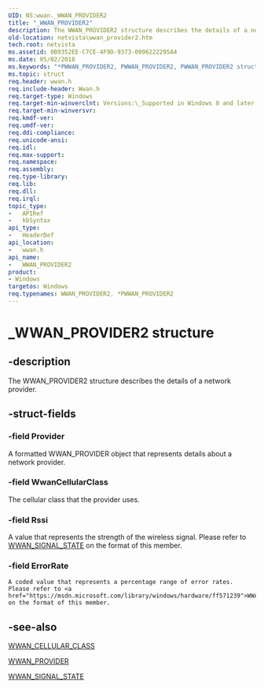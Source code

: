 ```yaml
---
UID: NS:wwan._WWAN_PROVIDER2
title: "_WWAN_PROVIDER2"
description: The WWAN_PROVIDER2 structure describes the details of a network provider.
old-location: netvista\wwan_provider2.htm
tech.root: netvista
ms.assetid: 0B9352EE-C7CE-4F9D-9373-0096222295A4
ms.date: 05/02/2018
ms.keywords: "*PWWAN_PROVIDER2, PWWAN_PROVIDER2, PWWAN_PROVIDER2 structure pointer [Network Drivers Starting with Windows Vista], WWAN_PROVIDER2, WWAN_PROVIDER2 structure [Network Drivers Starting with Windows Vista], _WWAN_PROVIDER2, netvista.wwan_provider2, wwan/PWWAN_PROVIDER2, wwan/WWAN_PROVIDER2"
ms.topic: struct
req.header: wwan.h
req.include-header: Wwan.h
req.target-type: Windows
req.target-min-winverclnt: Versions:\_Supported in Windows 8 and later versions of Windows.
req.target-min-winversvr: 
req.kmdf-ver: 
req.umdf-ver: 
req.ddi-compliance: 
req.unicode-ansi: 
req.idl: 
req.max-support: 
req.namespace: 
req.assembly: 
req.type-library: 
req.lib: 
req.dll: 
req.irql: 
topic_type:
-	APIRef
-	kbSyntax
api_type:
-	HeaderDef
api_location:
-	wwan.h
api_name:
-	WWAN_PROVIDER2
product:
- Windows
targetos: Windows
req.typenames: WWAN_PROVIDER2, *PWWAN_PROVIDER2
---
```


# _WWAN_PROVIDER2 structure


## -description


The WWAN_PROVIDER2 structure describes the details of a network provider.


## -struct-fields




### -field Provider

A formatted WWAN_PROVIDER object that represents details about a network provider.


### -field WwanCellularClass

The cellular class that the provider uses.


### -field Rssi

A value that represents the strength of the wireless signal. Please refer to <a href="https://msdn.microsoft.com/library/windows/hardware/ff571239">WWAN_SIGNAL_STATE</a> on the format of this member.


### -field ErrorRate

	A coded value that represents a percentage range of error rates. Please refer to <a href="https://msdn.microsoft.com/library/windows/hardware/ff571239">WWAN_SIGNAL_STATE</a> on the format of this member.


## -see-also




<a href="https://msdn.microsoft.com/library/windows/hardware/ff571199">WWAN_CELLULAR_CLASS</a>



<a href="https://msdn.microsoft.com/library/windows/hardware/ff571223">WWAN_PROVIDER</a>



<a href="https://msdn.microsoft.com/library/windows/hardware/ff571239">WWAN_SIGNAL_STATE</a>
 

 


